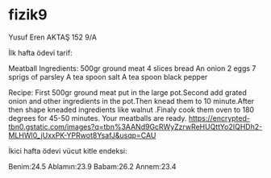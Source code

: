 # fizik9
Yusuf Eren AKTAŞ 152 9/A 



İlk hafta ödevi tarif: 

Meatball 
Ingredients:
500gr ground meat
4 slices bread
An onion
2 eggs
7 sprigs of parsley
A tea spoon salt
A tea spoon black pepper

Recipe:
First 500gr ground meat put in the large pot.Second add 
grated onion and other ingredients in the pot.Then knead them to
10 minute.After then shape kneaded ingredients like walnut 
.Finaly cook them oven to 180 degrees for 45-50 minutes.
Your meatballs are ready.
 https://encrypted-tbn0.gstatic.com/images?q=tbn%3AANd9GcRWyZzrwReHUQttYo2IQHDh2-MLHWl0_jUxxPK-YPRwot8YsafJ&usqp=CAU

İkici hafta ödevi vücut kitle endeksi: 

Benim:24.5 
Ablamın:23.9 
Babam:26.2 
Annem:23.4
